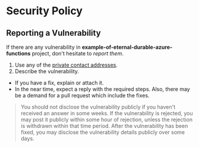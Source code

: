 # Security Policy

## Reporting a Vulnerability

If there are any vulnerability in **example-of-eternal-durable-azure-functions** project, don't hesitate to _report them_.

1. Use any of the [private contact addresses](https://github.com/hgjura/example-of-eternal-durable-azure-functions#support).
2. Describe the vulnerability.

- If you have a fix, explain or attach it.
- In the near time, expect a reply with the required steps. Also, there may be a demand for a pull request which include the fixes.

> You should not disclose the vulnerability publicly if you haven't received an answer in some weeks.
> If the vulnerability is rejected, you may post it publicly within some hour of rejection, unless the rejection is withdrawn within that time period.
> After the vulnerability has been fixed, you may disclose the vulnerability details publicly over some days.
